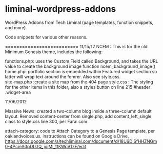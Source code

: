 liminal-wordpress-addons
======================

WordPress Addons from Tech Liminal (page templates, function snippets, and more)

Code snippets for various other reasons.

==========================
11/15/12
NCEM : This is for the old Minimum Genesis theme, includes the following:

functions.php: uses the Custom Field called Background, and takes the URL value to create the background image function ncem_background_image()
home.php: portfolio section is embedded within Featured widget section so latter will wrap text around the fomrer.  Also see style.css.  
site-map.php :create a site map from the 404 page
style.css : The styling for the other items in this folder, also a styles button on line 215 #header .widget-area

11/06/2012

Massive News: created a two-column blog inside a three-column default layout. Removed content-center from single.php, add content_left_single class to style.css line 300, per Farai.com

attach-category: code to Attach Category to a Genesis Page template, per oaklandvoices.us.  Instructions can be found on Google Drive, https://docs.google.com/a/techliminal.com/document/d/18U6DiSfHHZNGm0-4PcreA0pDLGQ_jojMl_1fKWpV1zE/edit 